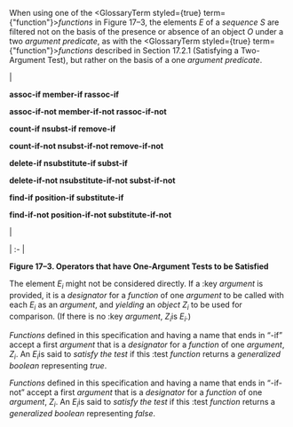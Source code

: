  



When using one of the <GlossaryTerm styled={true} term={"function"}><i>functions</i></GlossaryTerm> in Figure 17–3, the elements *E* of a *sequence S* are filtered not on the basis of the presence or absence of an object *O* under a two *argument predicate*, as with the <GlossaryTerm styled={true} term={"function"}><i>functions</i></GlossaryTerm> described in Section 17.2.1 (Satisfying a Two-Argument Test), but rather on the basis of a one *argument predicate*. 



|<p>**assoc-if member-if rassoc-if** </p><p>**assoc-if-not member-if-not rassoc-if-not** </p><p>**count-if nsubst-if remove-if** </p><p>**count-if-not nsubst-if-not remove-if-not** </p><p>**delete-if nsubstitute-if subst-if** </p><p>**delete-if-not nsubstitute-if-not subst-if-not** </p><p>**find-if position-if substitute-if** </p><p>**find-if-not position-if-not substitute-if-not**</p>|

| :- |





**Figure 17–3. Operators that have One-Argument Tests to be Satisfied** 







 



 



The element <i>E<sub>i</sub></i> might not be considered directly. If a :key <i>argument</i> is provided, it is a <i>designator</i> for a <i>function</i> of one <i>argument</i> to be called with each <i>E<sub>i</sub></i> as an <i>argument</i>, and <i>yielding</i> an <i>object Z<sub>i</sub></i> to be used for comparison. (If there is no :key <i>argument</i>, <i>Z<sub>i</sub></i>is <i>E<sub>i</sub></i>.) 



<i>Functions</i> defined in this specification and having a name that ends in “-if” accept a first <i>argument</i> that is a <i>designator</i> for a <i>function</i> of one <i>argument</i>, <i>Z<sub>i</sub></i>. An <i>E<sub>i</sub></i>is said to <i>satisfy the test</i> if this :test <i>function</i> returns a <i>generalized boolean</i> representing <i>true</i>. 



<i>Functions</i> defined in this specification and having a name that ends in “-if-not” accept a first <i>argument</i> that is a <i>designator</i> for a <i>function</i> of one <i>argument</i>, <i>Z<sub>i</sub></i>. An <i>E<sub>i</sub></i>is said to <i>satisfy the test</i> if this :test <i>function</i> returns a <i>generalized boolean</i> representing <i>false</i>. 



